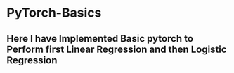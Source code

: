 # PyTorch-Basics
## Here I have Implemented Basic pytorch to Perform first Linear Regression and then Logistic Regression
